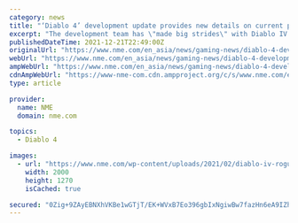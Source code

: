 ```yaml
---
category: news
title: "‘Diablo 4’ development update provides new details on current progress"
excerpt: "The development team has \"made big strides\" with Diablo IV. Blizzard Entertainment has shared an update on the development of Diablo 4. In a new Blizzard blog post, the developers confirmed that the ..."
publishedDateTime: 2021-12-21T22:49:00Z
originalUrl: "https://www.nme.com/en_asia/news/gaming-news/diablo-4-development-update-provides-new-details-on-current-progress-3124460"
webUrl: "https://www.nme.com/en_asia/news/gaming-news/diablo-4-development-update-provides-new-details-on-current-progress-3124460"
ampWebUrl: "https://www.nme.com/en_asia/news/gaming-news/diablo-4-development-update-provides-new-details-on-current-progress-3124460?amp"
cdnAmpWebUrl: "https://www-nme-com.cdn.ampproject.org/c/s/www.nme.com/en_asia/news/gaming-news/diablo-4-development-update-provides-new-details-on-current-progress-3124460?amp"
type: article

provider:
  name: NME
  domain: nme.com

topics:
  - Diablo 4

images:
  - url: "https://www.nme.com/wp-content/uploads/2021/02/diablo-iv-rogue@2000x1270.jpg"
    width: 2000
    height: 1270
    isCached: true

secured: "0Zig+9ZAyEBNXhVKBe1wGTjT/EK+WVxB7Eo396gbIxNgiwBw7fazHn6eA9IZhYJjm80Bda7DDbDduUqd8QmyUnE/+KzUp+EOmOsf2VzhmFAqWQEP5MAJmuv8eiUnSWP2Lv3FvUheEPwhn4glMOyFaffEvrUZ+we29Pf+L1BrLCld216zbkiYH5eW6Zx6MwTVm/fOFzwUuaDjH7t82qNucl4tOEaPW7Leie80xbf5n3gxz+e4aX1tFhQTS/pTx4kJV5TzD5f2XD8nfXz4yrG88J2VEq7Nz6xHJSyWz1SvHtVHYBdivJ5kSh6vtsBPgjQ9BEoRAn4EHQutgZJLMaJYFIFkZClv6DYwwg7i+kWRdSg=;RbN1fbcv2GaVu9y/d8Bbmg=="
---
```


